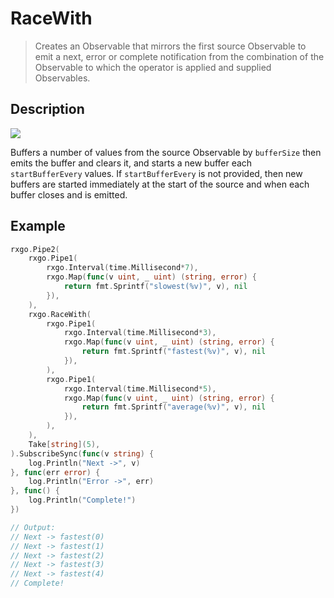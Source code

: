 # RaceWith

> Creates an Observable that mirrors the first source Observable to emit a next, error or complete notification from the combination of the Observable to which the operator is applied and supplied Observables.

## Description

![](https://rxjs.dev/assets/images/marble-diagrams/bufferCount.png)

Buffers a number of values from the source Observable by `bufferSize` then emits the buffer and clears it, and starts a new buffer each `startBufferEvery` values. If `startBufferEvery` is not provided, then new buffers are started immediately at the start of the source and when each buffer closes and is emitted.

## Example

```go
rxgo.Pipe2(
    rxgo.Pipe1(
        rxgo.Interval(time.Millisecond*7),
        rxgo.Map(func(v uint, _ uint) (string, error) {
            return fmt.Sprintf("slowest(%v)", v), nil
        }),
    ),
    rxgo.RaceWith(
        rxgo.Pipe1(
            rxgo.Interval(time.Millisecond*3),
            rxgo.Map(func(v uint, _ uint) (string, error) {
                return fmt.Sprintf("fastest(%v)", v), nil
            }),
        ),
        rxgo.Pipe1(
            rxgo.Interval(time.Millisecond*5),
            rxgo.Map(func(v uint, _ uint) (string, error) {
                return fmt.Sprintf("average(%v)", v), nil
            }),
        ),
    ),
    Take[string](5),
).SubscribeSync(func(v string) {
    log.Println("Next ->", v)
}, func(err error) {
    log.Println("Error ->", err)
}, func() {
    log.Println("Complete!")
})

// Output:
// Next -> fastest(0)
// Next -> fastest(1)
// Next -> fastest(2)
// Next -> fastest(3)
// Next -> fastest(4)
// Complete!
```
